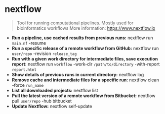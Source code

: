 # nextflow
> Tool for running computational pipelines. Mostly used for bioinformatics workflows
> More information: <https://www.nextflow.io>
- **Run a pipeline, use cached results from previous runs:**
nextflow run `main.nf` -resume
- **Run a specific release of a remote workflow from GitHub:**
nextflow run `user/repo` -revision `release_tag`
- **Run with a given work directory for intermediate files, save execution report:**
nextflow run `workflow` -work-dir `/path/to/directory` -with-report `report.html`
- **Show details of previous runs in current directory:**
nextflow log
- **Remove cache and intermediate files for a specific run:**
nextflow clean -force `run_name`
- **List all downloaded projects:**
nextflow list
- **Pull the latest version of a remote workflow from Bitbucket:**
nextflow pull `user/repo` -hub bitbucket
- **Update Nextflow:**
nextflow self-update
